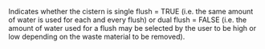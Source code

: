 Indicates whether the cistern is single flush = TRUE (i.e. the same amount of water is used for each and every flush) or dual flush = FALSE (i.e. the amount of water used for a flush may be selected by the user to be high or low depending on the waste material to be removed).